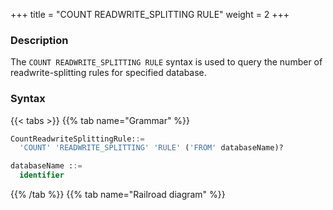 +++
title = "COUNT READWRITE_SPLITTING RULE"
weight = 2
+++

### Description

The `COUNT READWRITE_SPLITTING RULE` syntax is used to query the number of readwrite-splitting rules for specified database.

### Syntax

{{< tabs >}}
{{% tab name="Grammar" %}}
```sql
CountReadwriteSplittingRule::=
  'COUNT' 'READWRITE_SPLITTING' 'RULE' ('FROM' databaseName)?

databaseName ::=
  identifier
```
{{% /tab %}}
{{% tab name="Railroad diagram" %}}
<iframe frameborder="0" name="diagram" id="diagram" width="100%" height="100%"></iframe>
{{% /tab %}}
{{< /tabs >}}

### Supplement

- When `databaseName` is not specified, the default is the currently used `DATABASE`. If `DATABASE` is not used, `No database selected` will be prompted.

### Return value description

| Column    | Description                            |
|-----------|----------------------------------------|
| rule_name | rule type                              |
| database  | the database to which the rule belongs |
| count     | the number of the rule                 |


### Example

- Query the number of readwrite-splitting rules for specified database.

```sql
COUNT READWRITE_SPLITTING RULE FROM readwrite_splitting_db;
```

```sql
mysql> COUNT READWRITE_SPLITTING RULE FROM readwrite_splitting_db;
+---------------------+---------------------------+-------+
| rule_name           | database                  | count |
+---------------------+---------------------------+-------+
| readwrite_splitting | readwrite_splitting_db    | 1     |
+---------------------+---------------------------+-------+
1 row in set (0.02 sec)
```

- Query the number of readwrite-splitting rules for current database.

```sql
COUNT READWRITE_SPLITTING RULE;
```

```sql
mysql> COUNT READWRITE_SPLITTING RULE;
+---------------------+---------------------------+-------+
| rule_name           | database                  | count |
+---------------------+---------------------------+-------+
| readwrite_splitting | readwrite_splitting_db    | 1     |
+---------------------+---------------------------+-------+
1 row in set (0.00 sec)
```

### Reserved word

`COUNT`, `READWRITE_SPLITTING`, `RULE`, `FROM`

### Related links

- [Reserved word](/en/user-manual/shardingsphere-proxy/distsql/syntax/reserved-word/)
